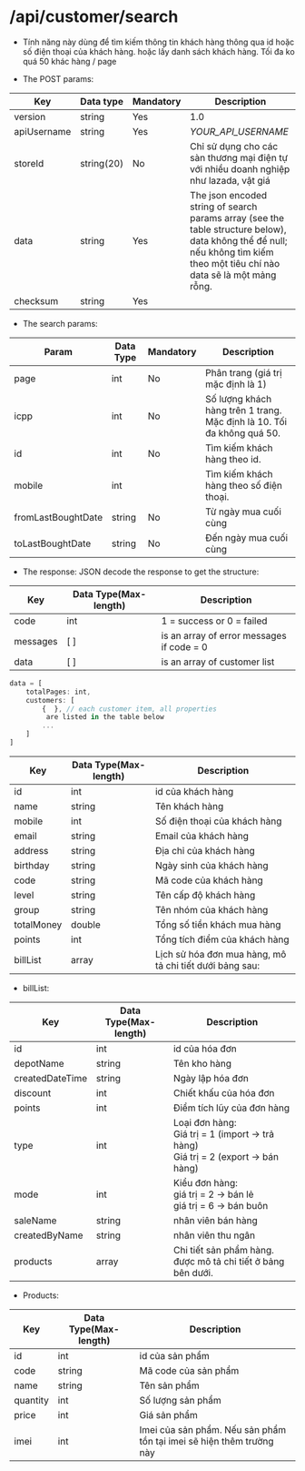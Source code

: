 # /api/customer/search
- Tính năng này dùng để tìm kiếm thông tin khách hàng thông qua id hoặc số điện thoại của khách hàng. hoặc lấy danh sách khách hàng. Tối đa ko quá 50 khác hàng / page

- The POST params:

Key | Data type | Mandatory | Description
------- | ------- | --------- |------
version | string | Yes | 1.0
apiUsername | string | Yes | _YOUR_API_USERNAME_
storeId | string(20) |No | Chỉ sử dụng cho các sàn thương mại điện tự với nhiều doanh nghiệp như lazada, vật giá
data | string | Yes | The json encoded string of search params array (see the table structure below), data không thể để null; nếu không tìm kiếm theo một tiêu chí nào data sẽ là một mảng rỗng.
checksum | string | Yes | <p></p>

- The search params:

Param |Data Type | Mandatory | Description
------- | ---------- | --------- | -------
page | int | No | Phân trang (giá trị mặc định là 1)
icpp | int | No | Số lượng khách hàng trên 1 trang. Mặc định là 10. Tối đa không quá 50.
id | int | No | Tìm kiếm khách hàng theo id.
mobile | int | | Tìm kiếm khách hàng theo số điện thoại.
fromLastBoughtDate | string | No | Từ ngày mua cuối cùng
toLastBoughtDate | string | No | Đến ngày mua cuối cùng

- The response: JSON decode the response to get the structure:

Key | Data Type(Max-length) | Description
------- | ------- | -------
code | int | 1 = success or 0 = failed
messages | [ ] | is an array of error messages if code = 0
data | [ ] | is an array of customer list

```js
data = [
	totalPages: int,
	customers: [
		{  }, // each customer item, all properties
		 are listed in the table below
		...
	]
]
```

Key | Data Type(Max-length) | Description
------ | ------- | ---------
id | int | id của khách hàng
name | string | Tên khách hàng
mobile | int |Số điện thoại của khách hàng
email | string | Email của khách hàng
address | string | Địa chỉ của khách hàng
birthday | string | Ngày sinh của khách hàng
code | string | Mã code của khách hàng
level | string  | Tên cấp độ khách hàng
group | string | Tên nhóm của khách hàng
totalMoney | double |Tổng số tiền khách mua hàng
points |int| Tổng tích điểm của khách hàng
billList| array |Lịch sử hóa đơn mua hàng, mô  tả chi tiết dưới bảng sau:

- billList: 

Key | Data Type(Max-length) | Description
--------- | ------------ | -----------
id | int | id của hóa đơn
depotName | string| Tên kho hàng
createdDateTime |string | Ngày lập hóa đơn
discount | int | Chiết khấu của hóa đơn
points | int | Điểm tích lũy của đơn hàng
type | int | Loại đơn hàng: <br>Giá trị = 1 (import → trả hàng)<br>Giá trị = 2 (export → bán hàng)
mode | int | Kiểu đơn hàng: <br>giá trị = 2 → bán lẻ<br>giá trị = 6 → bán buôn
saleName | string | nhân viên bán hàng
createdByName | string | nhân viên thu ngân
products | array | Chi tiết sản phẩm hàng. được mô tả chi tiết ở bảng bên dưới.

- Products: 

Key | Data Type(Max-length) | Description
------------ | ------------ | ---------
id | int | id của sản phẩm
code | string | Mã code của sản phẩm
name | string | Tên sản phẩm 
quantity | int | Số lượng sản phẩm
price | int | Giá sản phẩm
imei | int | Imei của sản phẩm. Nếu sản phẩm tồn tại imei sẽ hiện thêm trường này









